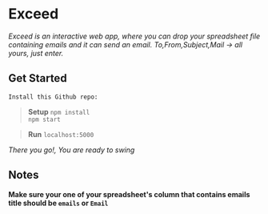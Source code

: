 # Exceed <br>

*Exceed is an interactive web app, where you can drop your spreadsheet file containing emails and it can send an email. To,From,Subject,Mail -> all yours, just enter.*


## Get Started

`Install this Github repo: `<br>

>**Setup**
`npm install`<br>
`npm start`<br>

>**Run**
`localhost:5000`<br>


*There you go!, You are ready to swing*

## Notes

**Make sure your one of your spreadsheet's column that contains emails title should be `emails` or `Email`**





